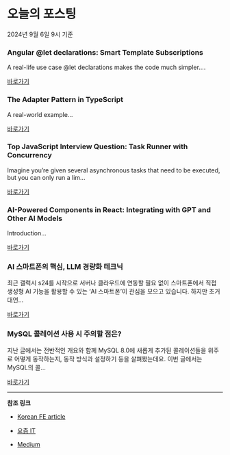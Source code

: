 # 오늘의 포스팅 
2024년 9월 6일 9시 기준 

### Angular @let declarations: Smart Template Subscriptions 

 A real-life use case @let declarations makes the code much simpler.... 

 [바로가기](https://medium.com/m/signin?actionUrl=https%3A%2F%2Fmedium.com%2F_%2Fbookmark%2Fp%2F88beb395a9ce&operation=register&redirect=https%3A%2F%2Fitnext.io%2Fangular-let-declarations-smart-template-subscriptions-88beb395a9ce&source=------javascript---0-84----------javascript------bookmark_preview----27c662cf_99b2_4e9a_9a72_da1aa541d243-------) 

### The Adapter Pattern in TypeScript 

 A real-world example... 

 [바로가기](https://medium.com/m/signin?actionUrl=https%3A%2F%2Fmedium.com%2F_%2Fbookmark%2Fp%2Fc0fdb33183a5&operation=register&redirect=https%3A%2F%2Fitnext.io%2Fthe-adapter-pattern-in-typescript-c0fdb33183a5&source=------typescript---0-84----------typescript------bookmark_preview----c171f4c1_2ccb_4f3f_b3b7_46576be1c81e-------) 

### Top JavaScript Interview Question: Task Runner with Concurrency 

 Imagine you’re given several asynchronous tasks that need to be executed, but you can only run a lim... 

 [바로가기](https://medium.com/m/signin?actionUrl=https%3A%2F%2Fmedium.com%2F_%2Fbookmark%2Fp%2F8b318d658034&operation=register&redirect=https%3A%2F%2Fmedium.com%2F%40satish789748%2Ftop-javascript-interview-question-task-runner-with-concurrency-8b318d658034&source=------frontend---0-84----------frontend------bookmark_preview----566e8f39_62cd_4ee6_81d4_87a15ff0fa57-------) 

### AI-Powered Components in React: Integrating with GPT and Other AI Models 

 Introduction... 

 [바로가기](https://medium.com/m/signin?actionUrl=https%3A%2F%2Fmedium.com%2F_%2Fbookmark%2Fp%2Fe1e29245f1d3&operation=register&redirect=https%3A%2F%2Fmedium.com%2F%40vijaykumarsadhu%2Fai-powered-components-in-react-integrating-with-gpt-and-other-ai-models-e1e29245f1d3&source=------reactjs---0-84----------reactjs------bookmark_preview----4b5180f6_53df_4482_84ff_2be585f1e708-------) 

### AI 스마트폰의 핵심, LLM 경량화 테크닉 

 최근 갤럭시 s24를 시작으로 서버나 클라우드에 연동할 필요 없이 스마트폰에서 직접 생성형 AI 기능을 활용할 수 있는 ‘AI 스마트폰’이 관심을 모으고 있습니다. 하지만 초거대언... 

 [바로가기](https://yozm.wishket.com/magazine/detail/2747/) 

### MySQL 콜레이션 사용 시 주의할 점은? 

 지난 글에서는 전반적인 개요와 함께 MySQL 8.0에 새롭게 추가된 콜레이션들을 위주로 어떻게 동작하는지, 동작 방식과 설정하기 등을 살펴봤는데요. 이번 글에서는 MySQL의 콜... 

 [바로가기](https://yozm.wishket.com/magazine/detail/2746/) 

---

**참조 링크**

- [Korean FE article](https://kofearticle.substack.com) 

- [요즘 IT](https://yozm.wishket.com/magazine) 

- [Medium](https://medium.com) 

